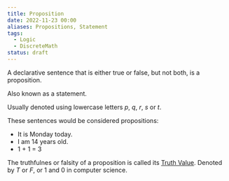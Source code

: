 ```yaml
---
title: Proposition
date: 2022-11-23 00:00
aliases: Propositions, Statement
tags:
  - Logic
  - DiscreteMath
status: draft
---
```


A declarative sentence that is either true or false, but not both, is a proposition.

Also known as a statement.

Usually denoted using lowercase letters $p$, $q$, $r$, $s$ or $t$.

These sentences would be considered propositions:

* It is Monday today.
* I am 14 years old.
* 1 + 1 = 3

The truthfulnes or falsity of a proposition is called its [Truth Value](Truth%20Value). Denoted by $T$ or $F$, or 1 and 0 in computer science.
